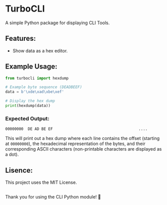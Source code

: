 # TurboCLI

A simple Python package for displaying CLI Tools.

## Features:
- Show data as a hex editor.

## Example Usage:

```python
from turbocli import hexdump

# Example byte sequence (DEADBEEF)
data = b'\xde\xad\xbe\xef'

# Display the hex dump
print(hexdump(data))
```
### Expected Output:
```
00000000  DE AD BE EF                                      ....
```
This will print out a hex dump where each line contains the offset (starting at `00000000`), the hexadecimal representation of the bytes, and their corresponding ASCII characters (non-printable characters are displayed as a dot).

## Lisence:
This project uses the MIT License.
##
Thank you for using the CLI Python module! 🎉
